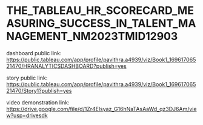 # THE_TABLEAU_HR_SCORECARD_MEASURING_SUCCESS_IN_TALENT_MANAGEMENT_NM2023TMID12903
dashboard public link:  https://public.tableau.com/app/profile/pavithra.a4939/viz/Book1_16961706521470/HRANALYTICSDASHBOARD?publish=yes

story public link:  https://public.tableau.com/app/profile/pavithra.a4939/viz/Book1_16961706521470/Story1?publish=yes

video demonstration link: https://drive.google.com/file/d/1Zr4Elsyaz_G16hNaTAsAaWd_qz3DJ6Am/view?usp=drivesdk
